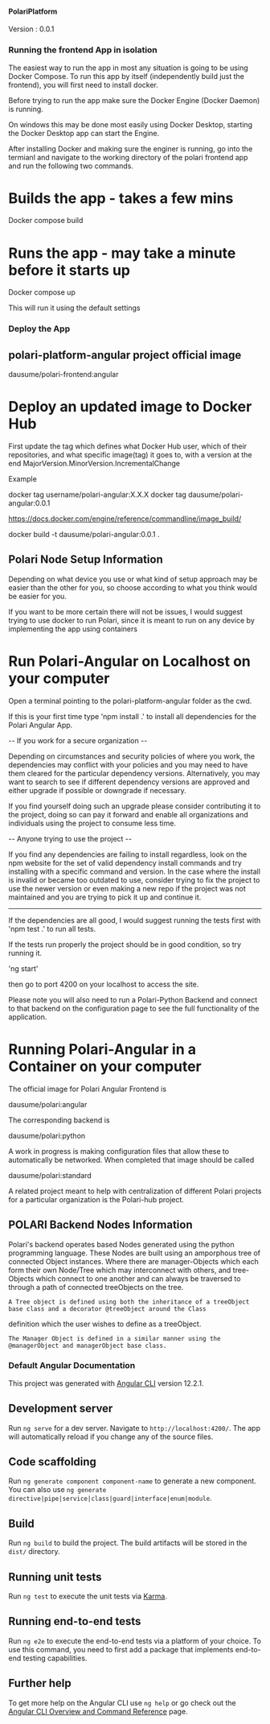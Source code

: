 #### PolariPlatform
Version : 0.0.1

### Running the frontend App in isolation
The easiest way to run the app in most any situation is going to be using Docker Compose.
To run this app by itself (independently build just the frontend), you will first need to install docker.

Before trying to run the app make sure the Docker Engine (Docker Daemon) is running.

On windows this may be done most easily using Docker Desktop, starting the Docker Desktop app can start the Engine.

After installing Docker and making sure the enginer is running, go into the termianl and navigate to the working directory of the polari frontend app and run the following two commands.

# Builds the app - takes a few mins
Docker compose build

# Runs the app - may take a minute before it starts up
Docker compose up

This will run it using the default settings

### Deploy the App

## polari-platform-angular project official image
dausume/polari-frontend:angular

# Deploy an updated image to Docker Hub
First update the tag which defines what Docker Hub user, which of their repositories, and what specific image(tag) it goes to, with a version at the end MajorVersion.MinorVersion.IncrementalChange

Example

docker tag username/polari-angular:X.X.X
docker tag dausume/polari-angular:0.0.1

https://docs.docker.com/engine/reference/commandline/image_build/

docker build -t dausume/polari-angular:0.0.1 .

## Polari Node Setup Information
Depending on what device you use or what kind of setup approach may be easier than the other for you, so choose according to what you think would be easier for you.  

If you want to be more certain there will not be issues, I would suggest trying to use docker to run Polari, since it is meant to run on any device by implementing the app using containers

# Run Polari-Angular on Localhost on your computer
Open a terminal pointing to the polari-platform-angular folder as the cwd.

If this is your first time type 'npm install .' to install all dependencies for the Polari Angular App.

-- If you work for a secure organization --

Depending on circumstances and security policies of where you work, the dependencies may conflict with your policies and you may need to have them cleared for the particular dependency versions.  Alternatively, you may want to search to see if different dependency versions are approved and either upgrade if possible or downgrade if necessary.

If you find yourself doing such an upgrade please consider contributing it to the project, doing so can pay it forward and enable all organizations and individuals using the project to consume less time.

-- Anyone trying to use the project --

If you find any dependencies are failing to install regardless, look on the npm website for the set of valid dependency install commands and try installing with a specific command and version.  In the case where the install is invalid or became too outdated to use, consider trying to fix the project to use the newer version or even making a new repo if the project was not maintained and you are trying to pick it up and continue it.

--------------------------------------------

If the dependencies are all good, I would suggest running the tests first with 'npm test .' to run all tests.  

If the tests run properly the project should be in good condition, so try running it.

'ng start'

then go to port 4200 on your localhost to access the site.

Please note you will also need to run a Polari-Python Backend and connect to that backend on the configuration page to see the full functionality of the application.

# Running Polari-Angular in a Container on your computer

The official image for Polari Angular Frontend is

dausume/polari:angular

The corresponding backend is

dausume/polari:python

A work in progress is making configuration files that allow these to automatically be networked.  When completed that
image should be called

dausume/polari:standard

A related project meant to help with centralization of different Polari projects for a particular organization is the Polari-hub project.

## POLARI Backend Nodes Information

  Polari's backend operates based Nodes generated using the python programming language.
These Nodes are built using an amporphous tree of connected Object instances.  Where there
are manager-Objects which each form their own Node/Tree which may interconnect with others,
and tree-Objects which connect to one another and can always be traversed to through a path
of connected treeObjects on the tree.

    A Tree object is defined using both the inheritance of a treeObject base class and a decorator @treeObject around the Class
  definition which the user wishes to define as a treeObject.

    The Manager Object is defined in a similar manner using the @managerObject and managerObject base class.


### Default Angular Documentation

This project was generated with [Angular CLI](https://github.com/angular/angular-cli) version 12.2.1.

## Development server

Run `ng serve` for a dev server. Navigate to `http://localhost:4200/`. The app will automatically reload if you change any of the source files.

## Code scaffolding

Run `ng generate component component-name` to generate a new component. You can also use `ng generate directive|pipe|service|class|guard|interface|enum|module`.

## Build

Run `ng build` to build the project. The build artifacts will be stored in the `dist/` directory.

## Running unit tests

Run `ng test` to execute the unit tests via [Karma](https://karma-runner.github.io).

## Running end-to-end tests

Run `ng e2e` to execute the end-to-end tests via a platform of your choice. To use this command, you need to first add a package that implements end-to-end testing capabilities.

## Further help

To get more help on the Angular CLI use `ng help` or go check out the [Angular CLI Overview and Command Reference](https://angular.io/cli) page.
